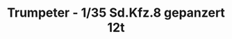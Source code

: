 ---
layout: product
title: "Trumpeter - 1/35 Sd.Kfz.8 gepanzert 12t"
price: "5600" 
desc: "N/A"
img_path: "/assets/img/TRU01584.webp"
brand: "N/A"
available: false
special_offer: false
new: false
soon: false
cat: "010000"
subcat: "013400"
subsubcat: "0N/A"
sifra: "TRU01584"
popular: false
spec: false
---